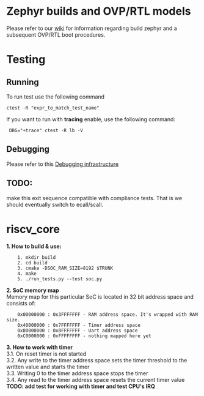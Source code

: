 # Zephyr builds and OVP/RTL models

Please refer to our [wiki](https://git.yggdrasill.ga/riscv_softcore_security_contest/riscv_core/wikis/home)
for information regarding build zephyr and a subsequent OVP/RTL boot procedures.

# Testing

## Running

To run test use the following command

```
ctest -R "expr_to_match_test_name"
```

If you want to run with **tracing** enable, use the following command:

```
 DBG="+trace" ctest -R lb -V
```


## Debugging

Please refer to this [Debugging infrastructure](https://git.yggdrasill.ga/riscv_softcore_security_contest/riscv_core/wikis/Debug-Infrastructure#the-debugger)

## TODO:

make this exit sequence compatible with compliance tests. That is we should
eventually switch to ecall/scall.

# riscv_core

**1. How to build & use:**
```
    1. mkdir build
    2. cd build
    3. cmake -DSOC_RAM_SIZE=8192 $TRUNK
    4. make
    5. ./run_tests.py --test soc.py
```

**2. SoC memory map**  
    Memory map for this particular SoC is located in 32 bit address space and consists of:  
```
    0x00000000 : 0x3FFFFFFF - RAM address space. It's wrapped with RAM size.
    0x40000000 : 0x7FFFFFFF - Timer address space
    0x80000000 : 0xBFFFFFFF - Uart address space
    0xC0000000 : 0xFFFFFFFF - nothing mapped here yet
```

**3. How to work with timer**  
    3.1. On reset timer is not started  
    3.2. Any write to the timer address space sets the timer threshold to the
    written value and starts the timer  
    3.3. Writing 0 to the timer address space stops the timer   
    3.4. Any read to the timer address space resets the current timer value  
    **TODO: add test for working with timer and test CPU's IRQ**  
